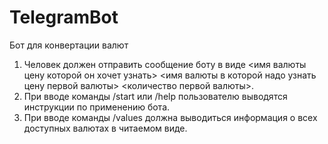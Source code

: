 # TelegramBot
Бот для конвертации валют
1. Человек должен отправить сообщение боту в виде <имя валюты цену которой он хочет узнать> <имя валюты в которой надо узнать цену первой валюты> <количество первой валюты>.
2. При вводе команды /start или /help пользователю выводятся инструкции по применению бота.
3. При вводе команды /values должна выводиться информация о всех доступных валютах в читаемом виде.
